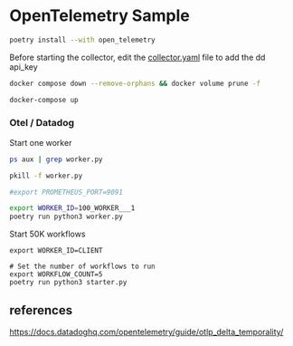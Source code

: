 # OpenTelemetry Sample


``` bash
poetry install --with open_telemetry
```

Before starting the collector, edit the [collector.yaml](collector%2Fcollector.yaml) file to add the dd api_key


```bash
docker compose down --remove-orphans && docker volume prune -f

docker-compose up 

```

### Otel / Datadog




Start one worker

``` bash
ps aux | grep worker.py

pkill -f worker.py

#export PROMETHEUS_PORT=9091

export WORKER_ID=100_WORKER___1 
poetry run python3 worker.py
```



Start 50K workflows

``` 
export WORKER_ID=CLIENT

# Set the number of workflows to run
export WORKFLOW_COUNT=5
poetry run python3 starter.py
```


## references
https://docs.datadoghq.com/opentelemetry/guide/otlp_delta_temporality/


